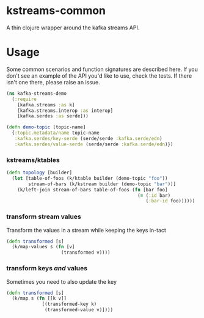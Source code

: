 # kstreams-common

A thin clojure wrapper around the kafka streams API.

# Usage

Some common scenarios and function signatures are described here. If you don't see
an example of the API you'd like to use, check the tests. If there isn't one there,
please raise an issue.


```clojure
(ns kafka-streams-demo
  (:require
    [kafka.streams :as k]
    [kafka.streams.interop :as interop]
    [kafka.serdes :as serde]))

(defn demo-topic [topic-name]
  {:topic.metadata/name topic-name
   :kafka.serdes/key-serde (serde/serde :kafka.serde/edn)
   :kafka.serdes/value-serde (serde/serde :kafka.serde/edn)})
```

### kstreams/ktables

```clojure
(defn topology [builder]
  (let [table-of-foos (k/ktable builder (demo-topic "foo"))
        stream-of-bars (k/kstream builder (demo-topic "bar"))]
    (k/left-join stream-of-bars table-of-foos (fn [bar foo]
                                                (= (:id bar)
                                                   (:bar-id foo))))))
```

### transform stream values

Transform the values in a stream while keeping the keys in-tact

```clojure
(defn transformed [s]
  (k/map-values s (fn [v]
                    (transformed v))))
```

### transform keys *and* values

Sometimes you need to also update the key

```clojure
(defn transformed [s]
  (k/map s (fn [[k v]]
             [(transformed-key k)
              (transformed-value v)])))
```




